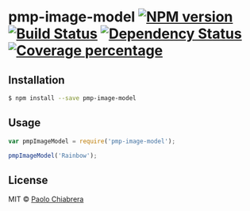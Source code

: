 # pmp-image-model [![NPM version][npm-image]][npm-url] [![Build Status][travis-image]][travis-url] [![Dependency Status][daviddm-image]][daviddm-url] [![Coverage percentage][coveralls-image]][coveralls-url]
> 

## Installation

```sh
$ npm install --save pmp-image-model
```

## Usage

```js
var pmpImageModel = require('pmp-image-model');

pmpImageModel('Rainbow');
```
## License

MIT © [Paolo Chiabrera](https://github.com/paolo-chiabrera)


[npm-image]: https://badge.fury.io/js/pmp-image-model.svg
[npm-url]: https://npmjs.org/package/pmp-image-model
[travis-image]: https://travis-ci.org/paolo-chiabrera/pmp-image-model.svg?branch=master
[travis-url]: https://travis-ci.org/paolo-chiabrera/pmp-image-model
[daviddm-image]: https://david-dm.org/paolo-chiabrera/pmp-image-model.svg?theme=shields.io
[daviddm-url]: https://david-dm.org/paolo-chiabrera/pmp-image-model
[coveralls-image]: https://coveralls.io/repos/paolo-chiabrera/pmp-image-model/badge.svg
[coveralls-url]: https://coveralls.io/r/paolo-chiabrera/pmp-image-model
